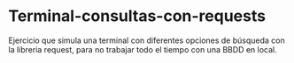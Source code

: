 # Terminal-consultas-con-requests
Ejercicio que simula una terminal con diferentes opciones de búsqueda con la libreria request, para no trabajar todo el tiempo con una BBDD en local.
